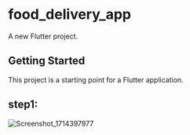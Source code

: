 # food_delivery_app

A new Flutter project.

## Getting Started

This project is a starting point for a Flutter application.
## step1:
![Screenshot_1714397977](https://github.com/gpreet013/TastyGo_App/assets/101962521/622b6707-03e5-4e09-b353-bcc716e69a4e)


